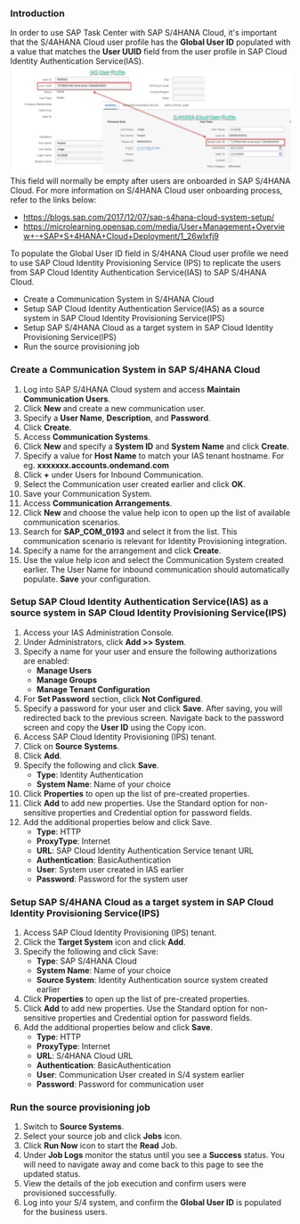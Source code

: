### Introduction

In order to use SAP Task Center with SAP S/4HANA Cloud, it's important that the S/4AHANA Cloud user profile has the **Global User ID** populated with a value that matches the **User UUID** field from the user profile in SAP Cloud Identity Authentication Service(IAS).
<img alt="update2" src="Update2.png"/>
This field will normally be empty after users are onboarded in SAP S/4HANA Cloud. For more information on S/4HANA Cloud user onboarding process, refer to the links below:
* https://blogs.sap.com/2017/12/07/sap-s4hana-cloud-system-setup/
* https://microlearning.opensap.com/media/User+Management+Overview+-+SAP+S+4HANA+Cloud+Deployment/1_26wlxfj9

To populate the Global User ID field in S/4HANA Cloud user profile we need to use SAP Cloud Identity Provisioning Service (IPS) to replicate the users from SAP Cloud Identity Authentication Service(IAS) to SAP S/4HANA Cloud.
* Create a Communication System in S/4HANA Cloud
* Setup SAP Cloud Identity Authentication Service(IAS) as a source system in SAP Cloud Identity Provisioning Service(IPS)
* Setup SAP S/4HANA Cloud as a target system in SAP Cloud Identity Provisioning Service(IPS)
* Run the source provisioning job

### Create a Communication System in SAP S/4HANA Cloud

1. Log into SAP S/4HANA Cloud system and access **Maintain Communication Users**.
2. Click **New** and create a new communication user.
3. Specify a **User Name**, **Description**, and **Password**.
4. Click **Create**.
5. Access **Communication Systems**.
6. Click **New** and specify a **System ID** and **System Name** and click **Create**.
7. Specify a value for **Host Name** to match your IAS tenant hostname. For eg. **xxxxxxx.accounts.ondemand.com**
8. Click **+** under Users for Inbound Communication.
9. Select the Communication user created earlier and click **OK**.
10. Save your Communication System.
11. Access **Communication Arrangements**.
12. Click **New** and choose the value help icon to open up the list of available communication scenarios.
13. Search for **SAP_COM_0193** and select it from the list. This communication scenario is relevant for Identity Provisioning integration.
14. Specify a name for the arrangement and click **Create**.
15. Use the value help icon and select the Communication System created earlier. The User Name for inbound communication should automatically populate. **Save** your configuration.

### Setup SAP Cloud Identity Authentication Service(IAS) as a source system in SAP Cloud Identity Provisioning Service(IPS)

1. Access your IAS Administration Console.
2. Under Administrators, click **Add >> System**.
3. Specify a name for your user and ensure the following authorizations are enabled:
   * __Manage Users__
   * __Manage Groups__
   * __Manage Tenant Configuration__
4. For **Set Password** section, click **Not Configured**.
5. Specify a password for your user and click **Save**.  After saving, you will redirected back to the previous screen. Navigate back to the password screen and copy the **User ID** using the Copy icon.
7. Access SAP Cloud Identity Provisioning (IPS) tenant.
8. Click on **Source Systems**.
9. Click **Add**.
10. Specify the following and click **Save**.
    * __Type__: Identity Authentication
    * __System Name__: Name of your choice
11. Click **Properties** to open up the list of pre-created properties.
12. Click **Add** to add new properties. Use the Standard option for non-sensitive properties and Credential option for password fields.
13. Add the additional properties below and click Save.
    * __Type__: HTTP
    * __ProxyType__: Internet
    * __URL__: SAP Cloud Identity Authentication Service tenant URL
    * __Authentication__: BasicAuthentication
    * __User__: System user created in IAS earlier
    * __Password__: Password for the system user
    
### Setup SAP S/4HANA Cloud as a target system in SAP Cloud Identity Provisioning Service(IPS)
1. Access SAP Cloud Identity Provisioning (IPS) tenant.
2. Click the **Target System** icon and click **Add**.
3. Specify the following and click Save:
   * __Type__: SAP S/4HANA Cloud
   * __System Name__: Name of your choice
   * __Source System__: Identity Authentication source system created earlier
 4. Click **Properties** to open up the list of pre-created properties.
 5. Click **Add** to add new properties. Use the Standard option for non-sensitive properties and Credential option for password fields.
 6. Add the additional properties below and click **Save**.
    * __Type__: HTTP
    * __ProxyType__: Internet
    * __URL__: S/4HANA Cloud URL
    * __Authentication__: BasicAuthentication
    * __User__: Communication User created in S/4 system earlier
    * __Password__: Password for communication user
  
### Run the source provisioning job
1. Switch to **Source Systems**. 
2. Select your source job and click **Jobs** icon. 
3. Click **Run Now** icon to start the **Read** Job.
4. Under **Job Logs** monitor the status until you see a **Success** status.  You will need to navigate away and come back to this page to see the updated status.
5. View the details of the job execution and confirm users were provisioned successfully.
6. Log into your S/4 system, and confirm the **Global User ID** is populated for the business users.
